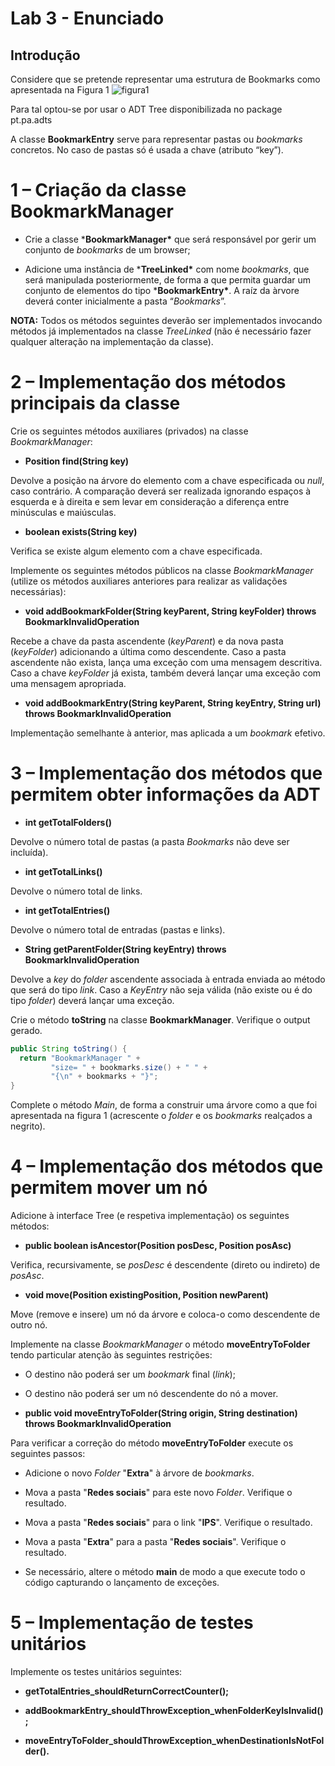 # Lab 3 - Enunciado

## Introdução

Considere que se pretende representar uma estrutura de Bookmarks como  apresentada na Figura 1
![figura1](images/figura_1.png)

Para tal optou-se por usar o ADT Tree disponibilizada no package pt.pa.adts

A classe **BookmarkEntry** serve para representar pastas ou *bookmarks* concretos. No caso de pastas só é usada a chave (atributo “key”).

# 1 – Criação da classe BookmarkManager

* Crie a classe ***BookmarkManager\*** que será responsável por gerir um conjunto de *bookmarks* de um browser;

* Adicione uma instância de ***TreeLinked\*** com nome *bookmarks*, que será manipulada posteriormente, de forma a que permita guardar um conjunto de elementos do tipo ***BookmarkEntry\***. A raíz da àrvore deverá conter inicialmente a pasta “*Bookmarks*”.

**NOTA:** Todos os métodos seguintes deverão ser implementados invocando métodos já implementados na classe *TreeLinked* (não é necessário fazer qualquer alteração na implementação da classe).



# 2 – Implementação dos métodos principais da classe

Crie os seguintes métodos auxiliares (privados) na classe *BookmarkManager*:

* **Position<BookmarkEntry> find(String key)**

Devolve a posição na árvore do elemento com a chave especificada ou *null*, caso contrário. A comparação deverá ser realizada ignorando espaços à esquerda e à direita e sem levar em consideração a diferença entre minúsculas e maiúsculas.

* **boolean exists(String key)**

Verifica se existe algum elemento com a chave especificada.

Implemente os seguintes métodos públicos na classe *BookmarkManager* (utilize os métodos auxiliares anteriores para realizar as validações necessárias):

* **void addBookmarkFolder(String keyParent, String keyFolder) throws BookmarkInvalidOperation**

Recebe a chave da pasta ascendente (*keyParent*) e da nova pasta (*keyFolder*) adicionando a última como descendente. Caso a pasta ascendente não exista, lança uma exceção com uma mensagem descritiva. Caso a chave *keyFolder* já exista, também deverá lançar uma exceção com uma mensagem apropriada.

* **void addBookmarkEntry(String keyParent, String keyEntry, String url) throws BookmarkInvalidOperation**

Implementação semelhante à anterior, mas aplicada a um *bookmark* efetivo.



# 3 – Implementação dos métodos que permitem obter informações da ADT

* **int getTotalFolders()**

Devolve o número total de pastas (a pasta *Bookmarks* não deve ser incluída).

* **int getTotalLinks()**

Devolve o número total de links.

* **int getTotalEntries()**

Devolve o número total de entradas (pastas e links).

* **String getParentFolder(String keyEntry) throws BookmarkInvalidOperation**

Devolve a *key* do *folder* ascendente associada à entrada enviada ao método que será do tipo *link*. Caso a *KeyEntry* não seja válida (não existe ou é do tipo *folder*) deverá lançar uma exceção.



Crie o método **toString** na classe **BookmarkManager**. Verifique o output gerado.

```java
public String toString() {
  return "BookmarkManager " +
         "size= " + bookmarks.size() + " " +
         "{\n" + bookmarks + "}";
}
```
 
Complete o método *Main*, de forma a construir uma árvore como a que foi apresentada na figura 1 (acrescente o *folder* e os *bookmarks* realçados a negrito).



# 4 – Implementação dos métodos que permitem mover um nó

Adicione à interface Tree (e respetiva implementação) os seguintes métodos:

* **public boolean isAncestor(Position<E> posDesc, Position<E> posAsc)**

Verifica, recursivamente, se *posDesc* é descendente (direto ou indireto) de *posAsc*.



* **void move(Position<E> existingPosition, Position<E> newParent)**

Move (remove e insere) um nó da árvore e coloca-o como descendente de outro nó.



Implemente na classe *BookmarkManager* o método **moveEntryToFolder** tendo particular atenção às seguintes restrições:

* O destino não poderá ser um *bookmark* final (*link*);

* O destino não poderá ser um nó descendente do nó a mover.



* **public void moveEntryToFolder(String origin, String destination)  throws BookmarkInvalidOperation**



Para verificar a correção do método **moveEntryToFolder** execute os seguintes passos:

* Adicione o novo *Folder* "**Extra**" à árvore de *bookmarks*.

* Mova a pasta "**Redes sociais**" para este novo *Folder*. Verifique o resultado.

* Mova a pasta "**Redes sociais**" para o link "**IPS**". Verifique o resultado.

* Mova a pasta "**Extra**" para a pasta "**Redes sociais**". Verifique o resultado.

* Se necessário, altere o método **main** de modo a que execute todo o código capturando o lançamento de exceções.



# 5 – Implementação de testes unitários

Implemente os testes unitários seguintes:

* **getTotalEntries_shouldReturnCorrectCounter();**

* **addBookmarkEntry_shouldThrowException_whenFolderKeyIsInvalid();**

* **moveEntryToFolder_shouldThrowException_whenDestinationIsNotFolder().**

 
